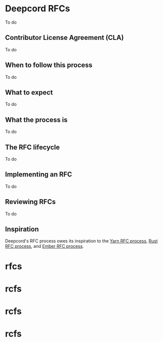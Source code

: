 # Deepcord RFCs

To do

## Contributor License Agreement (CLA)

To do

## When to follow this process

To do

## What to expect

To do

## What the process is

To do

## The RFC lifecycle

To do

## Implementing an RFC

To do

## Reviewing RFCs

To do

## Inspiration

Deepcord's RFC process owes its inspiration to the [Yarn RFC process], [Rust RFC process], and [Ember RFC process].

[Yarn RFC process]: https://github.com/yarnpkg/rfcs
[Rust RFC process]: https://github.com/rust-lang/rfcs
[Ember RFC process]: https://github.com/emberjs/rfcs
# rfcs
# rcfs
# rcfs
# rcfs
